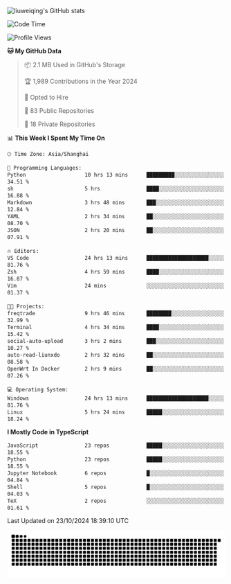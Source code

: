 ![liuweiqing's GitHub stats](https://github-readme-stats.vercel.app/api?username=14790897&show_icons=true&locale=cn&include_all_commits=true&count_private=true)

<!--START_SECTION:waka-->
![Code Time](http://img.shields.io/badge/Code%20Time-1%2C506%20hrs%2013%20mins-blue)

![Profile Views](http://img.shields.io/badge/Profile%20Views-8-blue)

**🐱 My GitHub Data** 

> 📦 2.1 MB Used in GitHub's Storage 
 > 
> 🏆 1,989 Contributions in the Year 2024
 > 
> 💼 Opted to Hire
 > 
> 📜 83 Public Repositories 
 > 
> 🔑 18 Private Repositories 
 > 
📊 **This Week I Spent My Time On** 

```text
🕑︎ Time Zone: Asia/Shanghai

💬 Programming Languages: 
Python                   10 hrs 13 mins      █████████░░░░░░░░░░░░░░░░   34.51 % 
sh                       5 hrs               ████░░░░░░░░░░░░░░░░░░░░░   16.88 % 
Markdown                 3 hrs 48 mins       ███░░░░░░░░░░░░░░░░░░░░░░   12.84 % 
YAML                     2 hrs 34 mins       ██░░░░░░░░░░░░░░░░░░░░░░░   08.70 % 
JSON                     2 hrs 20 mins       ██░░░░░░░░░░░░░░░░░░░░░░░   07.91 % 

🔥 Editors: 
VS Code                  24 hrs 13 mins      ████████████████████░░░░░   81.76 % 
Zsh                      4 hrs 59 mins       ████░░░░░░░░░░░░░░░░░░░░░   16.87 % 
Vim                      24 mins             ░░░░░░░░░░░░░░░░░░░░░░░░░   01.37 % 

🐱‍💻 Projects: 
freqtrade                9 hrs 46 mins       ████████░░░░░░░░░░░░░░░░░   32.99 % 
Terminal                 4 hrs 34 mins       ████░░░░░░░░░░░░░░░░░░░░░   15.42 % 
social-auto-upload       3 hrs 2 mins        ███░░░░░░░░░░░░░░░░░░░░░░   10.27 % 
auto-read-liunxdo        2 hrs 32 mins       ██░░░░░░░░░░░░░░░░░░░░░░░   08.58 % 
OpenWrt In Docker        2 hrs 9 mins        ██░░░░░░░░░░░░░░░░░░░░░░░   07.26 % 

💻 Operating System: 
Windows                  24 hrs 13 mins      ████████████████████░░░░░   81.76 % 
Linux                    5 hrs 24 mins       █████░░░░░░░░░░░░░░░░░░░░   18.24 % 
```

**I Mostly Code in TypeScript** 

```text
JavaScript               23 repos            █████░░░░░░░░░░░░░░░░░░░░   18.55 % 
Python                   23 repos            █████░░░░░░░░░░░░░░░░░░░░   18.55 % 
Jupyter Notebook         6 repos             █░░░░░░░░░░░░░░░░░░░░░░░░   04.84 % 
Shell                    5 repos             █░░░░░░░░░░░░░░░░░░░░░░░░   04.03 % 
TeX                      2 repos             ░░░░░░░░░░░░░░░░░░░░░░░░░   01.61 % 
```




 Last Updated on 23/10/2024 18:39:10 UTC
<!--END_SECTION:waka-->

<picture>
  <source media="(prefers-color-scheme: dark)" srcset="https://raw.githubusercontent.com/14790897/14790897/output/github-contribution-grid-snake-dark.svg" />
  <source media="(prefers-color-scheme: light)" srcset="https://raw.githubusercontent.com/14790897/14790897/output/github-contribution-grid-snake.svg" />
  <img alt="github-snake" src="https://raw.githubusercontent.com/14790897/14790897/output/github-contribution-grid-snake.svg" />
</picture>
